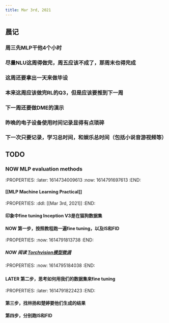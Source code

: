 ```yaml
---
title: Mar 3rd, 2021
---
```


## 晨记
### 周三先MLP干他4个小时
### 尽量NLU这周得做完，周五应该不成了，那周末也得完成
### 这周还要拿出一天来做毕设
### 本来这周应该做完RL的Q3，但是应该要推到下一周
### 下一周还要做DME的演示
### 昨晚的电子设备使用时间记录显得有点琐碎
### 下一次只要记录，学习总时间，和娱乐总时间（包括小说音游视频等）
## TODO
### NOW MLP evaluation methods
:PROPERTIES:
:later: 1614734009613
:now: 1614791697613
:END:
#### [[MLP Machine Learning Practical]]
####
:PROPERTIES:
:ddl: [[Mar 3rd, 2021]]
:END:
#### 印象中fine tuning Inception V3是在猫狗数据集
#### NOW 第一步，按照教程跑一遍fine tuning，以及IS和FID
:PROPERTIES:
:now: 1614791813738
:END:
##### NOW 阅读 [Torchvision模型微调](https://pytorch.apachecn.org/docs/1.0/finetuning_torchvision_models_tutorial.html)
:PROPERTIES:
:now: 1614795184038
:END:
#####
#### LATER 第二步，思考如何用我们的数据集来fine tuning
:PROPERTIES:
:later: 1614791822423
:END:
#### 第三步，找林扬和楚婷要他们生成的结果
#### 第四步，分别跑IS和FID

